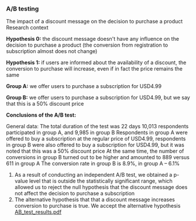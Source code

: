 <h3>A/B testing</h3>
The impact of a discount message on the decision to purchase a product
Research context
<p><b>Hypothesis 0:</b> the discount message doesn't have any influence on the decision to purchase a product (the conversion from registration to subscription almost does not change)</p>
<p><b>Hypothesis 1:</b> if users are informed about the availability of a discount, the conversion to purchase will increase, even if in fact the price remains the same</p>
<p><b>Group A:</b> we offer users to purchase a subscription for USD4.99</p>
<p><b>Group B:</b> we offer users to purchase a subscription for USD4.99, but we say that this is a 50% discount price</p>

<p><b>Conclusions of the A/B test:</b></p>
General data:
The total duration of the test was 22 days
10,013 respondents participated in group A, and 9,985 in group B
Respondents in group A were offered to buy a subscription at the regular price of USD4.99, respondents in group B were also offered to buy a subscription for USD4.99, but it was noted that this was a 50% discount price
At the same time, the number of conversions in group B turned out to be higher and amounted to 889 versus 611 in group A
The conversion rate in group B is 8.9%, in group A – 6.1%

1. As a result of conducting an independent A/B test, we obtained a p-value level that is outside the statistically significant range, which allowed us to reject the null hypothesis that the discount message does not affect the decision to purchase a subscription
2. The alternative hypothesis that that a discount message increases conversion to purchase is true. We accept the alternative hypothesis
[AB_test_results.pdf](https://github.com/user-attachments/files/18644948/AB_test_results.pdf)
